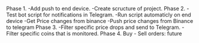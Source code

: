 Phase 1.
-Add push to end device.
-Create scructure of project.
Phase 2.
-Test bot script for notifications in Telegram.
-Run script automaticly on end device
-Get Price changes from binance
-Push price changes from Binance to telegram
Phase 3.
-Filter specific price drops and send to Telegram.
-Filter specific coins that is monitored.
Phase 4.
Buy - Sell orders: future